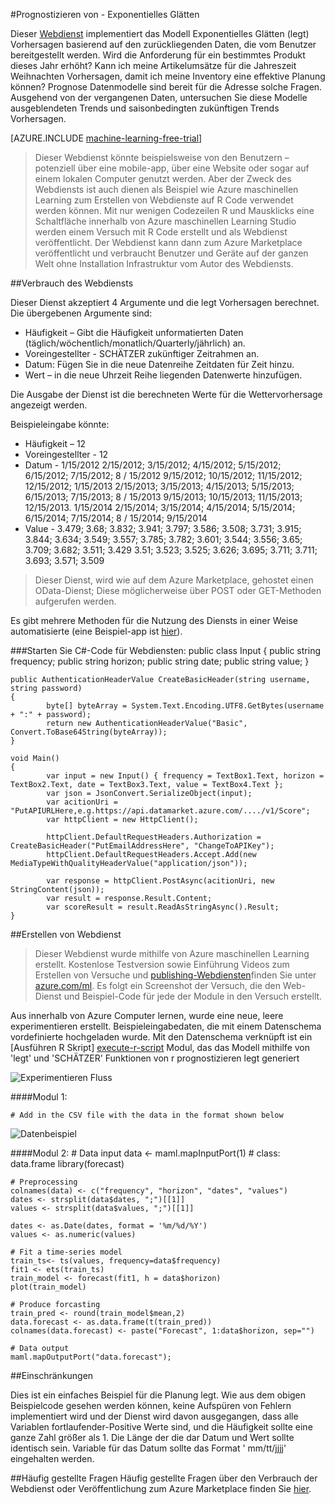 <properties 
    pageTitle="Prognostizieren von Exponentielles Glätten | Microsoft Azure" 
    description="-Webdienst ab: prognostizieren Exponentielles Glätten" 
    services="machine-learning" 
    documentationCenter="" 
    authors="xueshanz" 
    manager="jhubbard" 
    editor="cgronlun"/>

<tags 
    ms.service="machine-learning" 
    ms.workload="data-services" 
    ms.tgt_pltfrm="na" 
    ms.devlang="na" 
    ms.topic="article" 
    ms.date="08/17/2016" 
    ms.author="xueshzha"/> 


#<a name="forecasting---exponential-smoothing"></a>Prognostizieren von - Exponentielles Glätten 

Dieser [Webdienst]( https://datamarket.azure.com/dataset/aml_labs/ets) implementiert das Modell Exponentielles Glätten (legt) Vorhersagen basierend auf den zurückliegenden Daten, die vom Benutzer bereitgestellt werden. Wird die Anforderung für ein bestimmtes Produkt dieses Jahr erhöht? Kann ich meine Artikelumsätze für die Jahreszeit Weihnachten Vorhersagen, damit ich meine Inventory eine effektive Planung können? Prognose Datenmodelle sind bereit für die Adresse solche Fragen. Ausgehend von der vergangenen Daten, untersuchen Sie diese Modelle ausgeblendeten Trends und saisonbedingten zukünftigen Trends Vorhersagen.  


[AZURE.INCLUDE [machine-learning-free-trial](../../includes/machine-learning-free-trial.md)]
 
>Dieser Webdienst könnte beispielsweise von den Benutzern – potenziell über eine mobile-app, über eine Website oder sogar auf einem lokalen Computer genutzt werden. Aber der Zweck des Webdiensts ist auch dienen als Beispiel wie Azure maschinellen Learning zum Erstellen von Webdienste auf R Code verwendet werden können. Mit nur wenigen Codezeilen R und Mausklicks eine Schaltfläche innerhalb von Azure maschinellen Learning Studio werden einem Versuch mit R Code erstellt und als Webdienst veröffentlicht. Der Webdienst kann dann zum Azure Marketplace veröffentlicht und verbraucht Benutzer und Geräte auf der ganzen Welt ohne Installation Infrastruktur vom Autor des Webdiensts.
 
##<a name="consumption-of-web-service"></a>Verbrauch des Webdiensts 
 
Dieser Dienst akzeptiert 4 Argumente und die legt Vorhersagen berechnet.
Die übergebenen Argumente sind:

* Häufigkeit – Gibt die Häufigkeit unformatierten Daten (täglich/wöchentlich/monatlich/Quarterly/jährlich) an.
* Voreingestellter - SCHÄTZER zukünftiger Zeitrahmen an.
* Datum: Fügen Sie in die neue Datenreihe Zeitdaten für Zeit hinzu.
* Wert – in die neue Uhrzeit Reihe liegenden Datenwerte hinzufügen.

Die Ausgabe der Dienst ist die berechneten Werte für die Wettervorhersage angezeigt werden.

Beispieleingabe könnte: 

* Häufigkeit – 12
* Voreingestellter - 12
* Datum - 1/15/2012 2/15/2012; 3/15/2012; 4/15/2012; 5/15/2012; 6/15/2012; 7/15/2012; 8 / 15/2012 9/15/2012; 10/15/2012; 11/15/2012; 12/15/2012; 1/15/2013 2/15/2013; 3/15/2013; 4/15/2013; 5/15/2013; 6/15/2013; 7/15/2013; 8 / 15/2013 9/15/2013; 10/15/2013; 11/15/2013; 12/15/2013. 1/15/2014 2/15/2014; 3/15/2014; 4/15/2014; 5/15/2014; 6/15/2014; 7/15/2014; 8 / 15/2014; 9/15/2014
* Value - 3.479; 3.68; 3.832; 3.941; 3.797; 3.586; 3.508; 3.731; 3.915; 3.844; 3.634; 3.549; 3.557; 3.785; 3.782; 3.601; 3.544; 3.556; 3.65; 3.709; 3.682; 3.511; 3.429 3.51; 3.523; 3.525; 3.626; 3.695; 3.711; 3.711; 3.693; 3.571; 3.509
 
>Dieser Dienst, wird wie auf dem Azure Marketplace, gehostet einen OData-Dienst; Diese möglicherweise über POST oder GET-Methoden aufgerufen werden. 

Es gibt mehrere Methoden für die Nutzung des Diensts in einer Weise automatisierte (eine Beispiel-app ist [hier](http://microsoftazuremachinelearning.azurewebsites.net/etsForecasting.aspx)).

###<a name="starting-c-code-for-web-service-consumption"></a>Starten Sie C#-Code für Webdiensten:
    public class Input
    {
            public string frequency;
            public string horizon;
            public string date;
            public string value;
    }
    
    public AuthenticationHeaderValue CreateBasicHeader(string username, string password)
    {
            byte[] byteArray = System.Text.Encoding.UTF8.GetBytes(username + ":" + password);
            return new AuthenticationHeaderValue("Basic", Convert.ToBase64String(byteArray));
    }

    void Main()
    {
            var input = new Input() { frequency = TextBox1.Text, horizon = TextBox2.Text, date = TextBox3.Text, value = TextBox4.Text };
            var json = JsonConvert.SerializeObject(input);
            var acitionUri = "PutAPIURLHere,e.g.https://api.datamarket.azure.com/..../v1/Score";
            var httpClient = new HttpClient();
    
            httpClient.DefaultRequestHeaders.Authorization = CreateBasicHeader("PutEmailAddressHere", "ChangeToAPIKey");
            httpClient.DefaultRequestHeaders.Accept.Add(new MediaTypeWithQualityHeaderValue("application/json"));
    
            var response = httpClient.PostAsync(acitionUri, new StringContent(json));
            var result = response.Result.Content;
            var scoreResult = result.ReadAsStringAsync().Result;
    }



##<a name="creation-of-web-service"></a>Erstellen von Webdienst 

>Dieser Webdienst wurde mithilfe von Azure maschinellen Learning erstellt. Kostenlose Testversion sowie Einführung Videos zum Erstellen von Versuche und [publishing-Webdiensten](machine-learning-publish-a-machine-learning-web-service.md)finden Sie unter [azure.com/ml](http://azure.com/ml). Es folgt ein Screenshot der Versuch, die den Web-Dienst und Beispiel-Code für jede der Module in den Versuch erstellt.

Aus innerhalb von Azure Computer lernen, wurde eine neue, leere experimentieren erstellt. Beispieleingabedaten, die mit einem Datenschema vordefinierte hochgeladen wurde. Mit den Datenschema verknüpft ist ein [Ausführen R Skript] [ execute-r-script] Modul, das das Modell mithilfe von 'legt' und 'SCHÄTZER' Funktionen von r prognostizieren legt generiert 


![Experimentieren Fluss][2]

####<a name="module-1"></a>Modul 1:
 
    # Add in the CSV file with the data in the format shown below 
![Datenbeispiel][3]   

####<a name="module-2"></a>Modul 2:
    # Data input
    data <- maml.mapInputPort(1) # class: data.frame
    library(forecast)
    
    # Preprocessing
    colnames(data) <- c("frequency", "horizon", "dates", "values")
    dates <- strsplit(data$dates, ";")[[1]]
    values <- strsplit(data$values, ";")[[1]]
    
    dates <- as.Date(dates, format = '%m/%d/%Y')
    values <- as.numeric(values)
    
    # Fit a time-series model
    train_ts<- ts(values, frequency=data$frequency)
    fit1 <- ets(train_ts)
    train_model <- forecast(fit1, h = data$horizon)
    plot(train_model)
    
    # Produce forcasting
    train_pred <- round(train_model$mean,2)
    data.forecast <- as.data.frame(t(train_pred))
    colnames(data.forecast) <- paste("Forecast", 1:data$horizon, sep="")
    
    # Data output
    maml.mapOutputPort("data.forecast");

 
##<a name="limitations"></a>Einschränkungen 

Dies ist ein einfaches Beispiel für die Planung legt. Wie aus dem obigen Beispielcode gesehen werden können, keine Aufspüren von Fehlern implementiert wird und der Dienst wird davon ausgegangen, dass alle Variablen fortlaufender-Positive Werte sind, und die Häufigkeit sollte eine ganze Zahl größer als 1. Die Länge der die dar Datum und Wert sollte identisch sein. Variable für das Datum sollte das Format ' mm/tt/jjjj' eingehalten werden.

##<a name="faq"></a>Häufig gestellte Fragen
Häufig gestellte Fragen über den Verbrauch der Webdienst oder Veröffentlichung zum Azure Marketplace finden Sie [hier](machine-learning-marketplace-faq.md).

[1]: ./media/machine-learning-r-csharp-forecasting-exponential-smoothing/ets-img1.png
[2]: ./media/machine-learning-r-csharp-forecasting-exponential-smoothing/ets-img2.png
[3]: ./media/machine-learning-r-csharp-forecasting-exponential-smoothing/ets-img3.png


<!-- Module References -->
[execute-r-script]: https://msdn.microsoft.com/library/azure/30806023-392b-42e0-94d6-6b775a6e0fd5/
 
